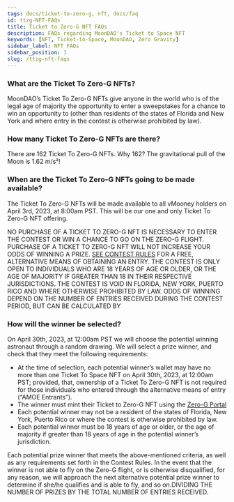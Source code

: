 ```yaml
---
tags: docs/ticket-to-zero-g, nft, docs/faq
id: ttzg-NFT-FAQs
title: Ticket to Zero-G NFT FAQs
description: FAQs regarding MoonDAO's Ticket to Space NFT
keywords: [NFT, Ticket-to-Space, MoonDAO, Zero Gravity]
sidebar_label: NFT FAQs
sidebar_position: 1
slug: /ttzg-nft-faqs
---
```


### **What are the Ticket To Zero-G NFTs?**

MoonDAO’s Ticket To Zero-G NFTs give anyone in the world who is of the legal age of majority the opportunity to enter a sweepstakes for a chance to win an opportunity to  (other than residents of the states of Florida and New York and where entry in the contest is otherwise prohibited by law).

### **How many Ticket To Zero-G NFTs are there?**

There are 162 Ticket To Zero-G NFTs. Why 162? The gravitational pull of the Moon is 1.62 m/s²!

### **When are the Ticket To Zero-G NFTs going to be made available?**

The Ticket To Zero-G NFTs will be made available to all vMooney holders on April 3rd, 2023, at 8:00am PST. This will be our one and only Ticket To Zero-G NFT offering.

NO PURCHASE OF A TICKET TO ZERO-G NFT IS NECESSARY TO ENTER THE CONTEST OR WIN A CHANCE TO GO ON THE ZERO-G FLIGHT. PURCHASE OF A TICKET TO ZERO-G NFT WILL NOT INCREASE YOUR ODDS OF WINNING A PRIZE. [SEE CONTEST RULES](/ttzg-sweepstakes-rules) FOR A FREE, ALTERNATIVE MEANS OF OBTAINING AN ENTRY. THE CONTEST IS ONLY OPEN TO INDIVIDUALS WHO ARE 18 YEARS OF AGE OR OLDER, OR THE AGE OF MAJORITY IF GREATER THAN 18 IN THEIR RESPECTIVE JURISDICTIONS. THE CONTEST IS VOID IN FLORIDA, NEW YORK, PUERTO RICO AND WHERE OTHERWISE PROHIBITED BY LAW. ODDS OF WINNING DEPEND ON THE NUMBER OF ENTRIES RECEIVED DURING THE CONTEST PERIOD, BUT CAN BE CALCULATED BY 

### **How will the winner be selected?**

On April 30th, 2023, at 12:00am PST we will choose the potential winning astronaut through a random drawing. We will select a prize winner, and check that they meet the following requirements:

- At the time of selection, each potential winner’s wallet may have no more than one Ticket To Space NFT on April 30th, 2023, at 12:00am PST; provided, that, ownership of a Ticket To Zero-G NFT is not required for those individuals who entered through the alternative means of entry (“AMOE Entrants”).
- The winner must mint their Ticket to Zero-G NFT using the [Zero-G Portal](https://app.moondao.com/zero-g)
- Each potential winner may not be a resident of the states of Florida, New York, Puerto Rico or where the contest is otherwise prohibited by law.
- Each potential winner must be 18 years of age or older, or the age of majority if greater than 18 years of age in the potential winner’s jurisdiction.

Each potential prize winner that meets the above-mentioned criteria, as well as any requirements set forth in the Contest Rules. In the event that the winner is not able to fly on the Zero-G flight, or is otherwise disqualified, for any reason, we will approach the next alternative potential prize winner to determine if she/he qualifies and is able to fly, and so on.DIVIDING THE NUMBER OF PRIZES BY THE TOTAL NUMBER OF ENTRIES RECEIVED.